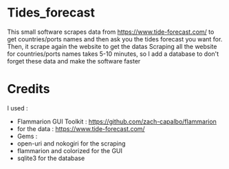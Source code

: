 # Tides_forecast

This small software scrapes data from https://www.tide-forecast.com/ to get countries/ports names and then
ask you the tides forecast you want for. Then, it scrape again the website to get the datas
Scraping all the website for countries/ports names takes 5-10 minutes, so I add a database to don't
forget these data and make the software faster




# Credits

I used :
- Flammarion GUI Toolkit : https://github.com/zach-capalbo/flammarion
- for the data : https://www.tide-forecast.com/
- Gems :
-  open-uri and nokogiri for the scraping
-  flammarion and colorized for the GUI
-  sqlite3 for the database
